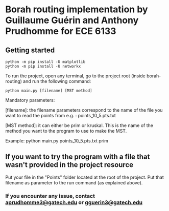 # Borah routing implementation by Guillaume Guérin and Anthony Prudhomme for ECE 6133

## Getting started

    python -m pip install -U matplotlib
    python -m pip install -U networkx

To run the project, open any terminal, go to the project root (inside borah-routing) and run the following command:

    python main.py [filename] [MST method]

Mandatory parameters:

[filename]: the filename parameters correspond to the name of the file you want to read the points from e.g. : points_10_5.pts.txt

[MST method]: it can either be prim or kruskal. This is the name of the method you want to the program to use to make the MST.

Example:
    python main.py points_10_5.pts.txt prim

## If you want to try the program with a file that wasn't provided in the project resource

Put your file in the "Points" folder located at the root of the project.
Put that filename as parameter to the run command (as explained above).

### If you encounter any issue, contact aprudhomme3@gatech.edu or gguerin3@gatech.edu